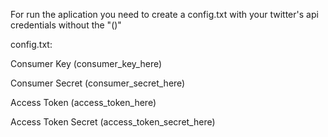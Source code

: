 For run the aplication you need to create a config.txt with your twitter's api credentials without the "()"

config.txt:

Consumer Key (consumer_key_here)

Consumer Secret (consumer_secret_here)

Access Token (access_token_here)

Access Token Secret (access_token_secret_here)